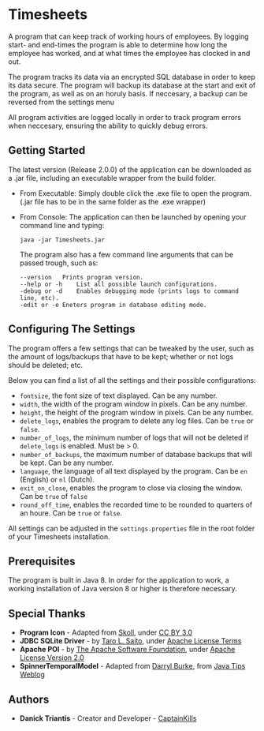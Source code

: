 # Timesheets

A program that can keep track of working hours of employees. By logging start- and end-times the program is able to determine how long the employee has worked, and at what times the employee has clocked in and out.

The program tracks its data via an encrypted SQL database in order to keep its data secure. The program will backup its database at the start and exit of the program, as well as on an horuly basis. If neccesary, a backup can be reversed from the settings menu

All program activities are logged locally in order to track program errors when neccesary, ensuring the ability to quickly debug errors.

## Getting Started

The latest version (Release 2.0.0) of the application can be downloaded as a .jar file, including an executable wrapper from the build folder. 
* From Executable: Simply double click the .exe file to open the program. (.jar file has to be in the same folder as the .exe wrapper)

* From Console: The application can then be launched by opening your command line and typing:
	```
	java -jar Timesheets.jar
	```
	The program also has a few command line arguments that can be passed trough, such as:
	```
	--version	Prints program version.
	--help or -h	List all possible launch configurations.
	-debug or -d	Enables debugging mode (prints logs to command line, etc).
	-edit or -e	Eneters program in database editing mode.
	```

## Configuring The Settings

The program offers a few settings that can be tweaked by the user, such as the amount of logs/backups that have to be kept; whether or not logs should be deleted; etc.

Below you can find a list of all the settings and their possible configurations:
* `fontsize`,			the font size of text displayed. Can be any number.
* `width`,			the width of the program window in pixels. Can be any number.
* `height`,			the height of the program window in pixels. Can be any number.
* `delete_logs`, 		enables the program to delete any log files. Can be `true` or `false`.
* `number_of_logs`, 		the minimum number of logs that will not be deleted if `delete_logs` is enabled. Must be > 0.
* `number_of_backups`,		the maximum number of database backups that will be kept. Can be any number.
* `language`, 			the language of all text displayed by the program. Can be `en` (English) or `nl` (Dutch).
* `exit_on_close`, 		enables the program to close via closing the window. Can be `true` of `false`
* `round_off_time`, 		enables the recorded time to be rounded to quarters of an houre. Can be `true` or `false`.

All settings can be adjusted in the `settings.properties` file in the root folder of your Timesheets installation.

## Prerequisites

The program is built in Java 8. In order for the application to work, a working installation of Java version 8 or higher is therefore necessary.

## Special Thanks

* **Program Icon** - Adapted from [Skoll](https://game-icons.net/1x1/skoll/atom.html), under [CC BY 3.0](https://creativecommons.org/licenses/by/3.0/)
* **JDBC SQLite Driver** - by [Taro L. Saito](https://bitbucket.org/xerial/sqlite-jdbc/downloads/), under [Apache License Terms](https://bitbucket.org/xerial/sqlite-jdbc/src/default/LICENSE)
* **Apache POI** - by [The Apache Software Foundation](https://poi.apache.org/), under [Apache License Version 2.0](https://www.apache.org/licenses/LICENSE-2.0)
* **SpinnerTemporalModel** - Adapted from [Darryl Burke](https://sites.google.com/site/anglogoa/), from [Java Tips Weblog](https://tips4java.wordpress.com/2015/04/09/temporal-spinners/)

## Authors

* **Danick Triantis** - Creator and Developer - [CaptainKills](https://github.com/CaptainKills)

